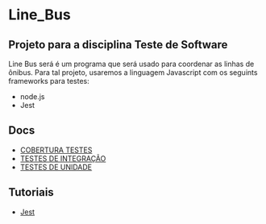 # Line_Bus
## Projeto para a disciplina Teste de Software

Line Bus será é um programa que será usado para coordenar as linhas de ônibus. Para tal projeto, usaremos a linguagem Javascript com os seguints frameworks para testes:
- node.js
- Jest

## Docs
- [COBERTURA TESTES](https://github.com/GabrielBFelix/Line_Bus/blob/main/docs/COBERTURA_TESTES.md)
- [TESTES DE INTEGRAÇÃO](https://github.com/GabrielBFelix/Line_Bus/blob/main/docs/TESTE_INTEGRACAO.md)
- [TESTES DE UNIDADE](https://github.com/GabrielBFelix/Line_Bus/blob/main/docs/TESTE_UNIDADE.md)

## Tutoriais
- [Jest](https://www.youtube.com/watch?v=8gHEv5iNRKk)
